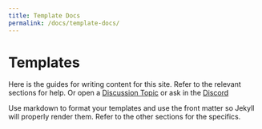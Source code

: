 ```yaml
---
title: Template Docs
permalink: /docs/template-docs/
---
```


# Templates

Here is the guides for writing content for this site. Refer to the relevant sections for help. Or open a [Discussion Topic](#) or ask in the [Discord](#)

Use markdown to format your templates and use the front matter so Jekyll will properly render them. Refer to the other sections for the specifics.